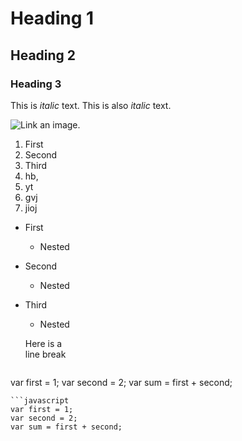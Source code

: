 # Heading 1
## Heading 2
### Heading 3
This is *italic* text.
This is also _italic_ text.

![Link an image.](/learn/azure-devops/shared/media/mara.png)
1. First
1. Second
1. Third
2. hb,
3. yt
4. gvj
5. jioj
- First
  - Nested
- Second
  * Nested
- Third
  * Nested
    
  Here is a<br />line break
  
  ```markdown
var first = 1;
var second = 2;
var sum = first + second;
```
```javascript
var first = 1;
var second = 2;
var sum = first + second;
```
